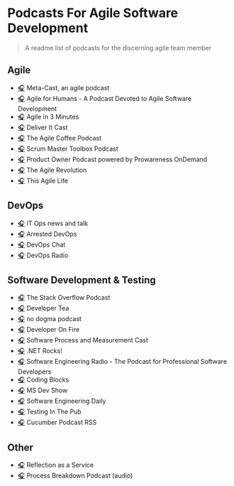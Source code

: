 # Podcasts For Agile Software Development
> A readme list of podcasts for the discerning agile team member

## Agile
- [&#127911;](http://feeds.feedburner.com/meta-cast) Meta-Cast, an agile podcast
- [&#127911;](http://feeds.feedburner.com/agileforhumans) Agile for Humans - A Podcast Devoted to Agile Software Development
- [&#127911;](https://agilein3minut.es/archive/index.rss) Agile in 3 Minutes
- [&#127911;](http://deliveritcast.libsyn.com/rss) Deliver It Cast
- [&#127911;](http://agilecoffee.com/feed/podcast/) The Agile Coffee Podcast
- [&#127911;](http://scrummastertoolbox.libsyn.com/rss) Scrum Master Toolbox Podcast
- [&#127911;](http://feeds.soundcloud.com/users/soundcloud:users:267158507/sounds.rss) Product Owner Podcast powered by Prowareness OnDemand
- [&#127911;](http://feeds.feedburner.com/theagilerevolution/fxnY) The Agile Revolution
- [&#127911;](http://feeds.feedburner.com/thisagilelife/podcast) This Agile Life     
     
## DevOps

- [&#127911;](http://www.omnycontent.com/d/playlist/660fbaf9-f025-4e41-a34e-a6aa016b6015/282e06e5-a16e-49d8-b536-a6c0012febd1/f72b4cba-1f25-4e89-b21f-a6de0174cac9/podcast.rss) IT Ops news and talk
- [&#127911;](http://feeds.podtrac.com/VGAulpN7MY1U) Arrested DevOps
- [&#127911;](http://feeds.soundcloud.com/users/soundcloud:users:166581385/sounds.rss) DevOps Chat
- [&#127911;](http://devopsradio.libsyn.com/rss) DevOps Radio  
   
## Software Development & Testing
- [&#127911;](http://blog.stackoverflow.com/feed/podcast/) The Stack Overflow Podcast
- [&#127911;](http://feeds.feedburner.com/DeveloperTea) Developer Tea
- [&#127911;](http://feeds.feedburner.com/NoDogmaPodcast) no dogma podcast
- [&#127911;](http://developeronfire.com/rss.xml) Developer On Fire
- [&#127911;](http://spamcast.libsyn.com/rss) Software Process and Measurement Cast
- [&#127911;](http://feeds.feedburner.com/netRocksFullMp3Downloads) .NET Rocks!
- [&#127911;](http://feeds.feedburner.com/se-radio) Software Engineering Radio - The Podcast for Professional Software Developers
- [&#127911;](http://feeds.podtrac.com/tBPkjrcL0_m0) Coding Blocks
- [&#127911;](http://msdevshow.libsyn.com/rss) MS Dev Show
- [&#127911;](http://softwareengineeringdaily.com/feed/podcast/) Software Engineering Daily
- [&#127911;](http://testinginthepub.co.uk/testinginthepub/feed/podcast/) Testing In The Pub
- [&#127911;](http://feeds.soundcloud.com/users/soundcloud:users:181591133/sounds.rss) Cucumber Podcast RSS
    
## Other
- [&#127911;](http://feeds.soundcloud.com/users/soundcloud:users:171473946/sounds.rss) Reflection as a Service
- [&#127911;](http://feeds.feedburner.com/processbreakdown-audio) Process Breakdown Podcast (audio)

